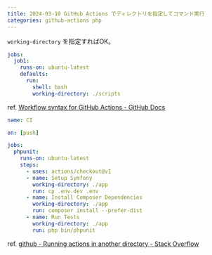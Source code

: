 ```yaml
---
title: 2024-03-10 GitHub Actions でディレクトリを指定してコマンド実行
categories: github-actions php
---
```


`working-directory` を指定すればOK。

```yml
jobs:
  job1:
    runs-on: ubuntu-latest
    defaults:
      run:
        shell: bash
        working-directory: ./scripts
```

ref. [Workflow syntax for GitHub Actions - GitHub Docs](https://docs.github.com/en/actions/using-workflows/workflow-syntax-for-github-actions#jobsjob_iddefaultsrunworking-directory)

```yml
name: CI

on: [push]

jobs:
  phpunit:
    runs-on: ubuntu-latest
    steps:
      - uses: actions/checkout@v1
      - name: Setup Symfony
        working-directory: ./app
        run: cp .env.dev .env
      - name: Install Composer Dependencies
        working-directory: ./app
        run: composer install --prefer-dist
      - name: Run Tests
        working-directory: ./app
        run: php bin/phpunit
```

ref. [github - Running actions in another directory - Stack Overflow](https://stackoverflow.com/questions/58139175/running-actions-in-another-directory/58142276#58142276)
